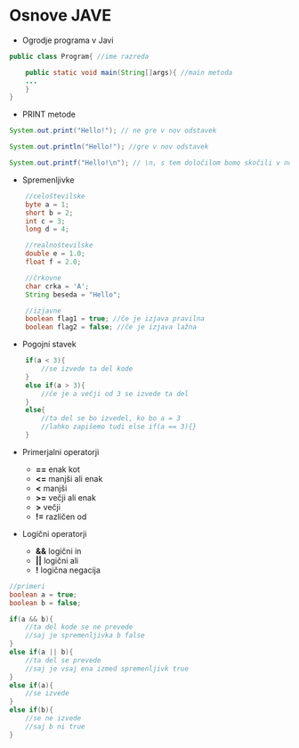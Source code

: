 # Osnove JAVE

* Ogrodje programa v Javi

```java
public class Program{ //ime razreda

    public static void main(String[]args){ //main metoda
    ...
    }
}
```

* PRINT metode
```java
System.out.print("Hello!"); // ne gre v nov odstavek

System.out.println("Hello!"); //gre v nov odstavek

System.out.printf("Hello!\n"); // \n, s tem določilom bomo skočili v novo vrstico
```
* Spremenljivke
    
```java
    //celoštevilske
    byte a = 1;
    short b = 2;
    int c = 3;
    long d = 4;

    //realnoštevilske
    double e = 1.0;
    float f = 2.0;

    //črkovne
    char crka = 'A';
    String beseda = "Hello";

    //izjavne
    boolean flag1 = true; //če je izjava pravilna
    boolean flag2 = false; //če je izjava lažna
```
* Pogojni stavek

```java
    if(a < 3){
        //se izvede ta del kode
    }
    else if(a > 3){
        //če je a večji od 3 se izvede ta del
    }
    else{
        //ta del se bo izvedel, ko bo a = 3
        //lahko zapišemo tudi else if(a == 3){}
    }
```
* Primerjalni operatorji
    * __==__ enak kot
    * __<=__ manjši ali enak
    * __<__ manjši
    * __>=__ večji ali enak
    * __>__ večji
    * __!=__ različen od

* Logični operatorji

    * __&&__ logični in
    * __||__ logični ali
    * __!__ logična negacija

```java
//primeri
boolean a = true;
boolean b = false;

if(a && b){
    //ta del kode se ne prevede
    //saj je spremenljivka b false
}
else if(a || b){
    //ta del se prevede
    //saj je vsaj ena izmed spremenljivk true
}
else if(a){
    //se izvede
}
else if(b){
    //se ne izvede
    //saj b ni true
}
```

